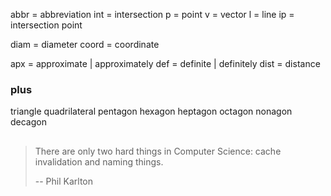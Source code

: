abbr = abbreviation
int = intersection
p = point
v = vector
l = line
ip = intersection point

diam = diameter
coord = coordinate

apx = approximate | approximately
def = definite | definitely
dist = distance


### plus
triangle
quadrilateral
pentagon 
hexagon
heptagon
octagon
nonagon
decagon

##
>There are only two hard things in Computer Science: cache invalidation and naming things.
>
>-- Phil Karlton
